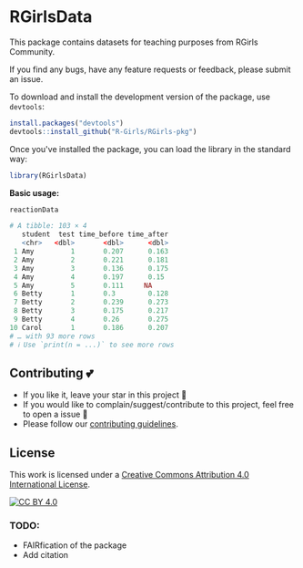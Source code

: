 # RGirlsData

This package contains datasets for teaching purposes from RGirls Community.

If you find any bugs, have any feature requests or feedback, please submit an issue.

To download and install the development version of the package, use `devtools`:
```r
install.packages("devtools")
devtools::install_github("R-Girls/RGirls-pkg")
```
Once you've installed the package, you can load the library in the standard way:

```r
library(RGirlsData)
```
**Basic usage:**
```r
reactionData

# A tibble: 103 × 4
   student  test time_before time_after
   <chr>   <dbl>       <dbl>      <dbl>
 1 Amy         1       0.207      0.163
 2 Amy         2       0.221      0.181
 3 Amy         3       0.136      0.175
 4 Amy         4       0.197      0.15 
 5 Amy         5       0.111     NA    
 6 Betty       1       0.3        0.128
 7 Betty       2       0.239      0.273
 8 Betty       3       0.175      0.217
 9 Betty       4       0.26       0.275
10 Carol       1       0.186      0.207
# … with 93 more rows
# ℹ Use `print(n = ...)` to see more rows
```

## Contributing :two_hearts:
- If you like it, leave your star in this project :star2:
- If you would like to complain/suggest/contribute to this project, feel free to open a issue :heart_decoration:
- Please follow our [contributing guidelines](https://github.com/Open-Science-Community-Saudi-Arabia/Open-Science-Community-in-Saudi/blob/main/CONTRIBUTING.md). 

## License

This work is licensed under a
[Creative Commons Attribution 4.0 International License][cc-by].

[![CC BY 4.0][cc-by-image]][cc-by]

[cc-by]: http://creativecommons.org/licenses/by/4.0/
[cc-by-image]: https://i.creativecommons.org/l/by/4.0/88x31.png
[cc-by-shield]: https://img.shields.io/badge/License-CC%20BY%204.0-lightgrey.svg


### TODO:
- FAIRfication of the package
- Add citation
